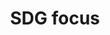 ---
title: 'SDG focus'
field: 'is.focus.sdg'
slug: 'is-focus-sdg'
description: 'Association to sustainable development goal(s)'
comment: 'Select from control list'
required: False
vocabulary: 'vocabulary.txt'
module: 'Scope'
cluster: 'Global'
policy: 'Controlled value. Multi select from control list.'
layout: 'home'
---